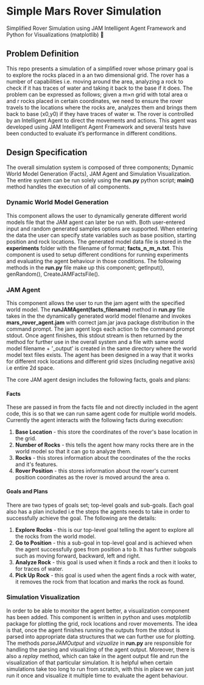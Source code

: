 # Simple Mars Rover Simulation
Simplified Rover Simulation using JAM Intelligent Agent Framework and Python for Visualizations (matplotlib) :robot: 

## Problem Definition

This repo presents a simulation of a simplified rover whose primary goal is to explore the rocks placed in a an two
dimensional grid. The rover has a number of capabilities i.e. moving around the area, analyzing a rock to check if
it has traces of water and taking it back to the base if it does. The problem can be expressed as follows; given a
m×n grid with total area α and r rocks placed in certain coordinates, we need to ensure the rover travels to the
locations where the rocks are, analyzes them and brings them back to base (x0,y0) if they have traces of water w.
The rover is controlled by an Intelligent Agent to direct the movements and actions. This agent was developed using
JAM Intelligent Agent Framework and several tests have been conducted to evaluate it’s performance in different
conditions. 

## Design Specification

The overall simulation system is composed of three components; Dynamic World Model Generation (Facts), JAM Agent and Simulation Visualization. The entire system can be run solely using the **run.py** python script; **main()** method handles the execution of all components.
        
### Dynamic World Model Generation
        
This component allows the user to dynamically generate different world models file that the JAM agent can later be run with. Both user-entered input and random generated samples options are supported. When entering the data the user can specify state variables such as base position, starting position and rock locations. The generated model data file is stored in the **experiments** folder with the filename of format; **facts_n_m_n.txt**. This component is used to setup different conditions for running experiments and evaluating the agent behaviour in those conditions. The following methods in the **run.py** file make up this component; getInput(), genRandom(), CreateJAMFactsFile().
        
### JAM Agent
        
This component allows the user to run the jam agent with the specified world model. The **runJAMAgent(facts_filename)** method in **run.py** file takes in the the dynamically generated world model filename and invokes **mars_rover_agent.jam** with correct jam.jar java package distribution in the command prompt. The jam agent logs each action to the command prompt stdout. Once agent finishes, this stdout stream is then returned by the method for further use in the overall system and a file with same world model filename + '\_output' is created in the same directory where the world model text files exists. The agent has been designed in a way that it works for different rock locations and different grid sizes (including negative axis) i.e entire 2d space.

The core JAM agent design includes the following facts, goals and plans:
        
#### Facts
These are passed in from the facts file and not directly included in the agent code, this is so that we can run same agent code for multiple world models. Currently the agent interacts with the following facts during execution:
        
1. **Base Location** - this store the coordinates of the rover's base location in the grid.
1. **Number of Rocks** - this tells the agent how many rocks there are in the world model so that it can go to analyze them.
1. **Rocks** - this stores information about the coordinates of the the rocks and it's features.
1. **Rover Position** - this stores information about the rover's current position coordinates as the rover is moved around the area α.
        
#### Goals and Plans

There are two types of goals set; top-level goals and sub-goals. Each goal also has a plan included i.e the steps the agents needs to take in order to successfully achieve the goal. The following are the details:

1. **Explore Rocks** - this is our top-level goal telling the agent to explore all the rocks from the world model. 
1. **Go to Position** - this a sub-goal in top-level goal and is achieved when the agent successfully goes from position a to b. It has further subgoals such as moving forward, backward, left and right.
1. **Analyze Rock** - this goal is used when it finds a rock and then it looks to for traces of water.
1. **Pick Up Rock** - this goal is used when the agent finds a rock with water, it removes the rock from that location and marks the rock as found. 

        
### Simulation Visualization
        
In order to be able to monitor the agent better, a visualization component has been added. This component is written in python and uses _matplotlib_ package for plotting the grid, rock locations and rover movements. The idea is that, once the agent  finishes running the outputs from the stdout is parsed into appropriate data structures that we can further use for plotting. The methods _parseJAMOutput_ and _vizualize_ in **run.py** are responsible for handling the parsing and visualizing of the agent output. Moreover, there is also a _replay_ method, which can take in the agent output file and run the visualization of that particular simulation. It is helpful when certain simulations take too long to run from scratch, with this in place we can just run it once and visualize it multiple time to evaluate the agent behaviour.

